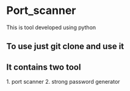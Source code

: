 # Port_scanner

This is tool developed using python 

<h2>To use just git clone and use it</h2>

<h2>It contains two tool </h2>
1. port scanner
2. strong password generator


